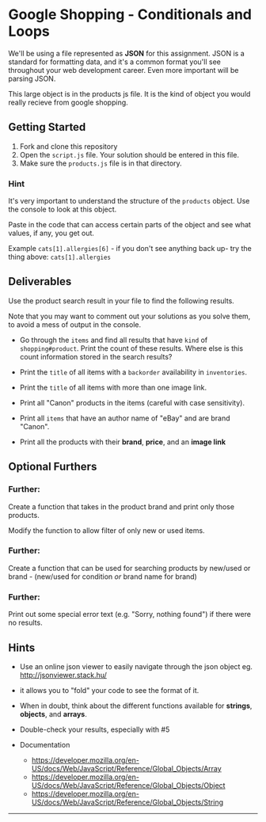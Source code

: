 # Google Shopping - Conditionals and Loops

We'll be using a file represented as **JSON** for this assignment. JSON is a standard for formatting data, and it's a common format you'll see throughout your web development career. Even more important will be parsing JSON.

This large object is in the products js file. It is the kind of object you would really recieve from google shopping.


## Getting Started

1. Fork and clone this repository
2. Open the `script.js` file. Your solution should be entered in this file.
3. Make sure the `products.js` file is in that directory.

### Hint
It's very important to understand the structure of the `products` object.
Use the console to look at this object. 

Paste in the code that can access certain parts of the object and see what values, if any, you get out.

Example `cats[1].allergies[6]` - if you don't see anything back up- try the thing above: `cats[1].allergies`

## Deliverables

Use the product search result in your file to find the following results.

Note that you may want to comment out your solutions as you solve them, to avoid a mess of output in the console.

- Go through the `items` and find all results that have `kind` of `shopping#product`. Print the count of these results. Where else is this count information stored in the search results?

- Print the `title` of all items with a `backorder` availability in `inventories`.

- Print the `title` of all items with more than one image link.

- Print all "Canon" products in the items (careful with case sensitivity).

- Print all `items` that have an author name of "eBay" and are brand "Canon".

- Print all the products with their **brand**, **price**, and an **image link**

## Optional Furthers

### Further:
Create a function that takes in the product brand and print only those products.

Modify the function to allow filter of only new or used items.

### Further:

Create a function that can be used for searching products by new/used or brand - (new/used for condition *or* brand name for brand)

### Further:
Print out some special error text (e.g. "Sorry, nothing found") if there were no results.

## Hints
* Use an online json viewer to easily navigate through the json object eg. http://jsonviewer.stack.hu/

* it allows you to "fold" your code to see the format of it.

* When in doubt, think about the different functions available for **strings**, **objects**, and **arrays**.
* Double-check your results, especially with #5
* Documentation
  * https://developer.mozilla.org/en-US/docs/Web/JavaScript/Reference/Global_Objects/Array
  * https://developer.mozilla.org/en-US/docs/Web/JavaScript/Reference/Global_Objects/Object
  * https://developer.mozilla.org/en-US/docs/Web/JavaScript/Reference/Global_Objects/String

---


